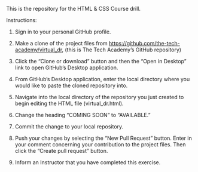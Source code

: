 This is the repository for the HTML & CSS Course drill.

Instructions:

1. Sign in to your personal GitHub profile.

2. Make a clone of the project files from https://github.com/the-tech-academy/virtual_dr, (this is The Tech Academy’s GitHub repository)

3. Click the “Clone or download” button and then the “Open in Desktop” link to open GitHub’s Desktop application.

4. From GitHub’s Desktop application, enter the local directory where you would like to paste the cloned repository into.

5. Navigate into the local directory of the repository you just created to begin editing the HTML file (virtual_dr.html).

6. Change the heading “COMING SOON” to “AVAILABLE.”

7. Commit the change to your local repository.

8. Push your changes by selecting the “New Pull Request” button. Enter in your comment concerning your contribution to the project files. Then click the “Create pull request” button.

9. Inform an Instructor that you have completed this exercise.
